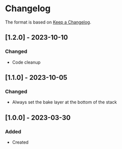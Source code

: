﻿# Changelog
The format is based on [Keep a Changelog](https://keepachangelog.com/en/1.0.0/).

## [1.2.0] - 2023-10-10
### Changed
- Code cleanup

## [1.1.0] - 2023-10-05
### Changed
- Always set the bake layer at the bottom of the stack

## [1.0.0] - 2023-03-30
### Added
- Created
